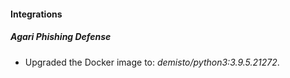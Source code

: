 #### Integrations
##### Agari Phishing Defense
- Upgraded the Docker image to: *demisto/python3:3.9.5.21272*.
